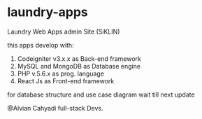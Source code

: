 # laundry-apps
Laundry Web Apps admin Site (SiKLIN)

this apps develop with:
1. Codeigniter v3.x.x as Back-end framework
2. MySQL and MongoDB as Database engine
3. PHP v.5.6.x as prog. language
4. React Js as Front-end framework

for database structure and use case diagram 
wait till next update

@Alvian Cahyadi
full-stack Devs.
